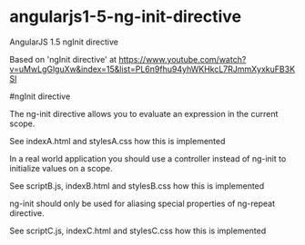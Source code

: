 # angularjs1-5-ng-init-directive
AngularJS 1.5 ngInit directive

Based on 'ngInit directive' at https://www.youtube.com/watch?v=uMwLgGlguXw&index=15&list=PL6n9fhu94yhWKHkcL7RJmmXyxkuFB3KSl

#ngInit directive

The ng-init directive allows you to evaluate an expression in the current scope.

See indexA.html and stylesA.css how this is implemented

In a real world application you should use a controller instead of ng-init to initialize values on a scope.

See scriptB.js, indexB.html and stylesB.css how this is implemented

ng-init should only be used for aliasing special properties of ng-repeat directive.

See scriptC.js, indexC.html and stylesC.css how this is implemented
